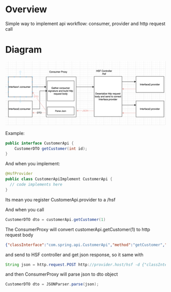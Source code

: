 # Overview
Simple way to implement api workflow: consumer, provider and http request call


# Diagram

![Alt text](https://github.com/projecthsf/spring-hsf/blob/main/docs/images/hsf-diagram.png "HSF Diagram")


Example: 
```java
public interface CustomerApi {
    CustomerDTO getCustomer(int id);
}
```

And when you implement:
```java
@HsfProvider
public class CustomerApiImplement CustomerApi {
  // code implements here
}
```
Its mean you register CustomerApi.provider to a /hsf


And when you call
```java
CustomerDTO dto = customerApi.getCustomer(1)
```

The ConsumerProxy will convert customerApi.getCustomer(1)  to http request body
```json
{"classInterface":"com.spring.api.CustomerApi","method":"getCustomer","paramTypes":["int"],"params":[1],"version":"1.0.0"}
```

and send to HSF controller and get json response, so it same with 
```java
String json = http.request.POST http://provider.host/hsf -d {"classInterface":"com.spring.api.CustomerApi","method":"getCustomer","paramTypes":["int"],"params":[1],"version":"1.0.0"}
```

and then ConsumerProxy will parse json to dto object
```java
CustomerDTO dto = JSONParser.parse(json);
```

